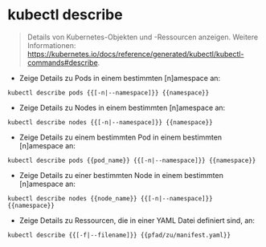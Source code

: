 # kubectl describe

> Details von Kubernetes-Objekten und -Ressourcen anzeigen.
> Weitere Informationen: <https://kubernetes.io/docs/reference/generated/kubectl/kubectl-commands#describe>.

- Zeige Details zu Pods in einem bestimmten [n]amespace an:

`kubectl describe pods {{[-n|--namespace]}} {{namespace}}`

- Zeige Details zu Nodes in einem bestimmten [n]amespace an:

`kubectl describe nodes {{[-n|--namespace]}} {{namespace}}`

- Zeige Details zu einem bestimmten Pod in einem bestimmten [n]amespace an:

`kubectl describe pods {{pod_name}} {{[-n|--namespace]}} {{namespace}}`

- Zeige Details zu einer bestimmten Node in einem bestimmten [n]amespace an:

`kubectl describe nodes {{node_name}} {{[-n|--namespace]}} {{namespace}}`

- Zeige Details zu Ressourcen, die in einer YAML Datei definiert sind, an:

`kubectl describe {{[-f|--filename]}} {{pfad/zu/manifest.yaml}}`
